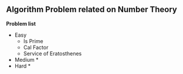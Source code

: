 ## Algorithm Problem related on Number Theory

**Problem list**
* Easy
	* Is Prime
	* Cal Factor
	* Service of Eratosthenes
* Medium
	* 
* Hard
	*